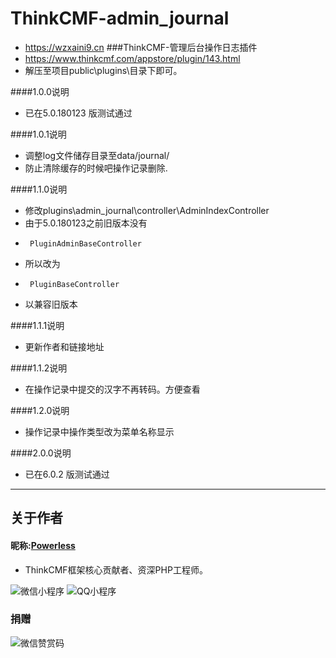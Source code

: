# ThinkCMF-admin_journal
 - https://wzxaini9.cn
###ThinkCMF-管理后台操作日志插件
 - https://www.thinkcmf.com/appstore/plugin/143.html
 - 解压至项目public\plugins\目录下即可。

####1.0.0说明
 - 已在5.0.180123 版测试通过

####1.0.1说明
 - 调整log文件储存目录至data/journal/
 - 防止清除缓存的时候吧操作记录删除.

####1.1.0说明
 - 修改plugins\admin_journal\controller\AdminIndexController
 - 由于5.0.180123之前旧版本没有
 -      PluginAdminBaseController
 - 所以改为
 -      PluginBaseController
 - 以兼容旧版本

####1.1.1说明
 - 更新作者和链接地址

####1.1.2说明
 - 在操作记录中提交的汉字不再转码。方便查看

####1.2.0说明
 - 操作记录中操作类型改为菜单名称显示
 
####2.0.0说明
 - 已在6.0.2 版测试通过

---
## 关于作者
#### 昵称:[Powerless](https://wzxaini9.cn)
 * ThinkCMF框架核心贡献者、资深PHP工程师。

![微信小程序](https://cdn.wzxaini9.cn/themes/wzxaini9/public/assets/code/wxxcx.jpg "微信小程序")
![QQ小程序](https://cdn.wzxaini9.cn/themes/wzxaini9/public/assets/code/qqxcx.png "QQ小程序")

### 捐赠
![微信赞赏码](https://cdn.wzxaini9.cn/themes/wzxaini9/public/assets/code/wzx-wxreward.jpg "微信小程序")